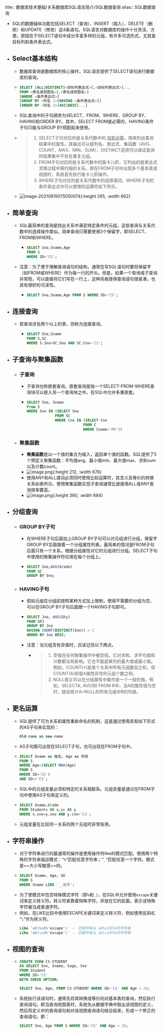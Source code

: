 title:: 数据库技术基础/关系数据库SQL语言简介/SQL数据查询
alias:: SQL数据查询

- SQL的数据操纵功能包括SELECT（查询）、INSERT（插入）、DELETE（删除）和UPDATE（修改）这4条语句。SQL语言对数据库的操作十分灵活、方便，原因在于SELECT语句中成分丰富多样的元组，有许多可选形式，尤其是目标列和条件表达式。
- ## Select基本结构
	- 数据库查询是数据库的核心操作，SQL语言提供了SELECT语句进行数据库的查询。
	- ```sql
	  SELECT [ALL|DISTINCT]<目标列表达式>[,<目标列表达式>]...
	  FROM <表名或视图名>[,<表名或视图名>]
	  [WHERE <条件表达式>]
	  [GROUP BY <列名 1>[HAVING <条件表达式>]]
	  [ORDER BY <列名 2>[ASC|DESC]...]
	  ```
	- SQL查询中的子句顺序为SELECT、FROM、WHERE、GROUP BY、HAVING和ORDER BY。其中，SELECT FROM是必需的，HAVING条件子句只能与GROUP BY搭配起来使用。
	- > 1. SELECT子句对应的是关系代数中的 <u>投影运算</u>，用来列出查询结果中的属性。其输出可以是列名、表达式、集函数（AVG、COUNT、MAX、MIN、SUM），DISTINCT选项可以保证查询的结果集中不存在重复元组。
	  > 2. FROM子句对应的是关系代数中的笛卡儿积，它列出的是表达式求值过程中需扫描的关系，即在FROM子句中出现多个基本表或视图时，系统首先执行笛卡儿积操作。
	  > 3. WHERE子句对应的是关系代数中的选择谓词。WHERE子句的条件表达式中可以使用的运算符如下所示。
	- ![image-20210819075050074](https://img.mhugh.net/typora/image-20210819075050074.png){:height 265, :width 662}
- ## 简单查询
	- SQL最简单的查询是找出关系中满足特定条件的元组，这些查询与关系代数中的选择操作类似。简单查询只需要使用3个保留字，即SELECT、FROM和WHERE。
		- ```sql
		  SELECT Sno,Sname,Age
		  FROM S
		  WHERE SD='CS';
		  ```
	- 注意：为了便于理解查询语句的结构，通常在写SQL语句时要将保留字（如FROM或WHERE）作为每一行的开头。但是，如果一个查询或子查询非常短，可以直接将它们写在一行上，这种风格使得查询语句很紧凑，也具有很好的可读性。
		- ```sql
		  SELECT Sno,Sname,Age FROM S WHERE SD='CS';
		  ```
- ## 连接查询
	- 若查询涉及两个以上的表，则称为连接查询。
		- ```sql
		  SELECT Sno,Sname
		  FROM S,SC
		  WHERE S.Sno=SC.Sno AND SC.Cno='C1';
		  ```
- ## 子查询与聚集函数
	- ### 子查询
		- 子查询也称嵌套查询。嵌套查询是指一个SELECT-FROM-WHERE查询块可以嵌入另一个查询块之中。在SQL中允许多重嵌套。
		- ```sql
		  SELECT Sno, Sname
		  From S
		  WHERE Sno IN (SELECT Sno
		               FROM SC
		               WHERE Cno IN (SELECT Cno
		                            FROM C
		                            WHERE Cname='MS'))
		  ```
	- ### 聚集函数
		- **聚集函数**是以一个值的集合为输入，返回单个值的函数。SQL提供了5个预定义聚集函数：平均值avg、最小值min、最大值max、求和sum以及计数count。
		- ![image.png](../assets/image_1649128148914_0.png){:height 212, :width 676}
		- 使用ANY和ALL谓词必须同时使用比较运算符，其含义及等价的转换关系如表所示。使用聚集函数实现子查询通常比直接用ALL或ANY查询效率要高。
		- ![image.png](../assets/image_1649128165535_0.png){:height 360, :width 684}
- ## 分组查询
	- ### GROUP BY子句
		- 在WHERE子句后面加上GROUP BY子句可以对元组进行分组，保留字GROUP BY后面跟着一个分组属性列表。最简单的情况是FROM子句后面只有一个关系，根据分组属性对它的元组进行分组。SELECT子句中使用的聚集操作符仅用在每个分组上。
		- ```sql
		  SELECT Sno,AVG(Grade)
		  FROM SC
		  GROUP BY Sno;
		  ```
	- ### HAVING子句
		- 假如元组在分组前按照某种方式加上限制，使得不需要的分组为空，可以在GROUP BY子句后面跟一个HAVING子句即可。
		- ```sql
		  SELECT Jno, AVG(Qty)
		  FROM SPJ
		  GROUP BY Jno
		  HAVING COUNT(DISTINCT(Sno)) > 2
		  ORDER BY Jno DESC;
		  ```
		- 注意：当元组含有空值时，应该记住以下两点。
			- > 1. 空值在任何聚集操作中被忽视。它对求和、求平均值和计数都没有影响。它也不能是某列的最大值或最小值。例如，COUNT(*)是某个关系中所有元组数目之和，但COUNT(A)却是A属性非空的元组个数之和。
			  > 2. NULL值又可以在分组属性中看作是一个一般的值。例如，SELECTA, AVG(B) FROM R中，当A的属性值为空时，就会统计A=NULL的所有元组中B的均值。
- ## 更名运算
	- SQL提供了可为关系和属性重新命名的机制，这是通过使用具有如下形式的AS子句来实现的：
	  ```sql
	  Old-name as new-name
	  ```
	- AS子句既可出现在SELECT子句，也可出现在FROM子句中。
	- ```sql
	  SELEcT Sname as 姓名, Age as 年龄
	  FROM S
	  WHERE Age<(SELECT MAX(Age)
	  FROM S
	  WHERE SD='CS')
	  AND SD<>'CS';
	  ```
	- SQL中的元组变量必须和特定的关系相联系。元组变量是通过在FROM子句中使用AS子句来定义的。
	- ```sql
	  SELECT Sname,Grade
	  FROM Students AS x,sc AS y
	  WHERE x.sno=y.sno AND y.cno='C1';
	  ```
	- 元组变量在比较同一关系的两个无组时非常有用。
- ## 字符串操作
	- 对于字符串进行的最通常的操作是使用操作符like的模式匹配。使用两个特殊的字符来描述模式：“`%`”匹配任意字符串；“`_`”匹配任意一个字符。模式是==大小写敏感==的。
	- ```sql
	  SELECT Sname, Age, SD
	  FROM S
	  WHERE Sname LIKE '__晓军';
	  ```
	- 为了使模式中包含特殊模式字符（即`%`和`_`），在SQL中允许使用`escape`关键词来定义转义符。转义符紧靠着特殊字符，并放在它的前面，表示该特殊字符被当成普通字符。
	- 例如，在LIKE比较中使用ESCAPE关键词来定义转义符，例如使用反斜杠 “`\`”作为转义符。
	  ```sql
	  Like 'ab\%cd%'escape'\' -- 匹配所有以 ab%cd开头的字符串
	  Like 'ab\\cd%'escape'\' -- 匹配所有以 ab\cd开头的字符串
	  ```
- ## 视图的查询
	- ```sql
	  CREATE VIEW CS-STUDENT
	  AS SELECT Sno, Sname, Sage, Sex
	  FROM Student
	  WHERE SD='CS'
	  WITH CHECK OPTION;
	  ```
	  ```sql
	  SELECT Sno, Age, FROM CS-STUDENT WHERE SD='CS' AND Age < 20;
	  ```
	- 系统执行该语句时，通常先将其转换成等价的对基本表的查询，然后执行查询语句。即当查询视图表时，系统先从数据字典中取出该视图的定义，然后将定义中的查询语句和对该视图查询语句结合起来，形成一个修正的查询语句。即：
	  ```sql
	  SELECT Sno, Age FROM S WHERE SD='CS' AND Age < 20;
	  ```